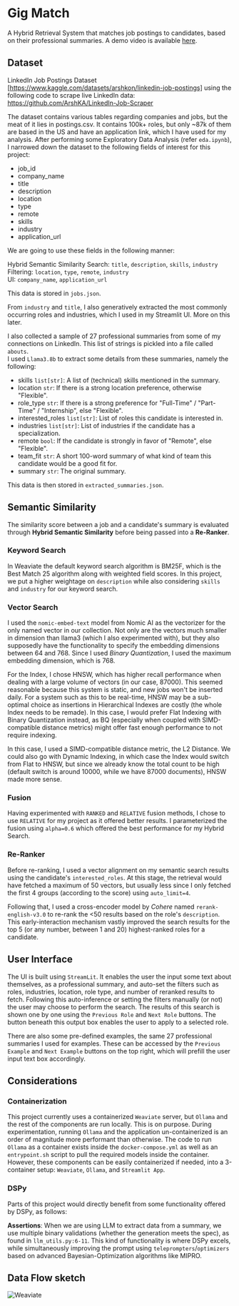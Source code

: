 # Gig Match

A Hybrid Retrieval System that matches job postings to candidates, based on their professional summaries. A demo video is available [here](https://youtu.be/f2V7B0KeHGs).

## Dataset
LinkedIn Job Postings Dataset [https://www.kaggle.com/datasets/arshkon/linkedin-job-postings] using the following code to scrape live LinkedIn data: https://github.com/ArshKA/LinkedIn-Job-Scraper

The dataset contains various tables regarding companies and jobs, but the meat of it lies in postings.csv. It contains 100k+ roles, but only ~87k of them are based in the US and have an application link, which I have used for my analysis.
After performing some Exploratory Data Analysis (refer `eda.ipynb`), I narrowed down the dataset to the following fields of interest for this project:
- job_id
- company_name
- title
- description
- location
- type
- remote
- skills
- industry
- application_url

We are going to use these fields in the following manner:

Hybrid Semantic Similarity Search: `title`, `description`, `skills`, `industry`\
Filtering: `location`, `type`, `remote`, `industry`\
UI: `company_name`, `application_url`

This data is stored in `jobs.json`.

From `industry` and `title`, I also generatively extracted the most commonly occurring roles and industries, which I used in my Streamlit UI. More on this later.

I also collected a sample of 27 professional summaries from some of my connections on LinkedIn. This list of strings is pickled into a file called `abouts`.\
I used `Llama3.8b` to extract some details from these summaries, namely the following:
- skills `list[str]`: A list of (technical) skills mentioned in the summary.
- location `str`: If there is a strong location preference, otherwise "Flexible".
- role_type `str`: If there is a strong preference for "Full-Time" / "Part-Time" / "Internship", else "Flexible".
- interested_roles `list[str]`: List of roles this candidate is interested in.
- industries `list[str]`: List of industries if the candidate has a specialization.
- remote `bool`: If the candidate is strongly in favor of "Remote", else "Flexible".
- team_fit `str`: A short 100-word summary of what kind of team this candidate would be a good fit for.
- summary `str`: The original summary.

This data is then stored in `extracted_summaries.json`.

## Semantic Similarity

The similarity score between a job and a candidate's summary is evaluated through **Hybrid Semantic Similarity** before being passed into a **Re-Ranker**.

### Keyword Search

In Weaviate the default keyword search algorithm is BM25F, which is the Best Match 25 algorithm along with weighted field scores. In this project, we put a higher weightage on `description` while also considering `skills` and `industry` for our keyword search.

### Vector Search

I used the `nomic-embed-text` model from Nomic AI as the vectorizer for the only named vector in our collection. Not only are the vectors much smaller in dimension than llama3 (which I also experimented with), but they also supposedly have the functionality to specify the embedding dimensions between 64 and 768. 
Since I used *Binary Quantization*, I used the maximum embedding dimension, which is 768.

For the Index, I chose HNSW, which has higher recall performance when dealing with a large volume of vectors (in our case, 87000). This seemed reasonable because this system is static, and new jobs won't be inserted daily. For a system such as this to be real-time, HNSW may be a sub-optimal choice as insertions in 
Hierarchical Indexes are costly (the whole Index needs to be remade). In this case, I would prefer Flat Indexing with Binary Quantization instead, as BQ (especially when coupled with SIMD-compatible distance metrics) might offer fast enough performance to not require indexing.

In this case, I used a SIMD-compatible distance metric, the L2 Distance. We could also go with Dynamic Indexing, in which case the Index would switch from Flat to HNSW, but since we already know the total count to be high (default switch is around 10000, while we have 87000 documents), HNSW made more sense.

### Fusion
Having experimented with `RANKED` and `RELATIVE` fusion methods, I chose to use `RELATIVE` for my project as it offered better results. I parameterized the fusion using `alpha=0.6` which offered the best performance for my Hybrid Search.

### Re-Ranker

Before re-ranking, I used a vector alignment on my semantic search results using the candidate's `interested_roles`. At this stage, the retrieval would have fetched a maximum of 50 vectors, but usually less since I only fetched the first 4 groups (according to the score) using `auto_limit=4`.

Following that, I used a cross-encoder model by *Cohere* named `rerank-english-v3.0` to re-rank the <50 results based on the role's `description`. This early-interaction mechanism vastly improved the search results for the top 5 (or any number, between 1 and 20) highest-ranked roles for a candidate.

## User Interface

The UI is built using `StreamLit`. It enables the user the input some text about themselves, as a professional summary, and auto-set the filters such as roles, industries, location, role type, and number of reranked results to fetch. Following this auto-inference or setting the filters manually (or not) the user may choose to perform the search.
The results of this search is shown one by one using the `Previous Role` and `Next Role` buttons. The button beneath this output box enables the user to apply to a selected role.

There are also some pre-defined examples, the same 27 professional summaries I used for examples. These can be accessed by the `Previous Example` and `Next Example` buttons on the top right, which will prefill the user input text box accordingly.

## Considerations

### Containerization

This project currently uses a containerized `Weaviate` server, but `Ollama` and the rest of the components are run locally. This is on purpose. During experimentation, running `Ollama` and the application un-containerized is an order of magnitude more performant than otherwise. The code to run `Ollama` as a container exists inside the `docker-compose.yml` as well as
an `entrypoint.sh` script to pull the required models inside the container. However, these components can be easily containerized if needed, into a 3-container setup: `Weaviate`, `Ollama`, and `Streamlit App`.

### DSPy

Parts of this project would directly benefit from some functionality offered by DSPy, as follows:

**Assertions**: When we are using LLM to extract data from a summary, we use multiple binary validations (whether the generation meets the spec), as found in `llm_utils.py:6-11`. This kind of functionality is where DSPy excels, while simultaneously improving the prompt using `teleprompters`/`optimizers` based on advanced Bayesian-Optimization algorithms like MIPRO.

## Data Flow sketch

![Weaviate](https://github.com/suprateembanerjee/Job-Search/assets/26841866/360601e8-9e06-40d9-9959-eefc99d1d64f)
